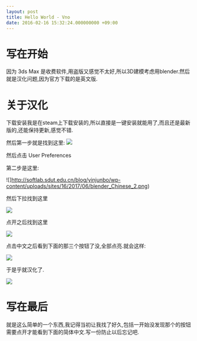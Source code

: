 ```yaml
---
layout: post
title: Hello World - Vno
date: 2016-02-16 15:32:24.000000000 +09:00
---
```


# 写在开始
因为 3ds Max 是收费软件,用盗版又感觉不太好,所以3D建模考虑用blender.然后就是汉化问题,因为官方下载的是英文版.
# 关于汉化
下载安装我是在steam上下载安装的,所以直接是一键安装就能用了,而且还是最新版的,还能保持更新,感觉不错.

然后第一步就是找到这里:
![](http://softlab.sdut.edu.cn/blog/yinjunbo/wp-content/uploads/sites/16/2017/06/blender_Chinese_1.png)

然后点击 User Preferences

第二步是这里:

![]http://softlab.sdut.edu.cn/blog/yinjunbo/wp-content/uploads/sites/16/2017/06/blender_Chinese_2.png)

然后下拉找到这里

![](http://softlab.sdut.edu.cn/blog/yinjunbo/wp-content/uploads/sites/16/2017/06/blender_Chinese_3.png)

点开之后找到这里

![](http://softlab.sdut.edu.cn/blog/yinjunbo/wp-content/uploads/sites/16/2017/06/blender_Chinese_4.png)

点击中文之后看到下面的那三个按钮了没,全部点亮.就会这样:

![](http://softlab.sdut.edu.cn/blog/yinjunbo/wp-content/uploads/sites/16/2017/06/blender_Chinese_5.png)

于是乎就汉化了.

![](http://softlab.sdut.edu.cn/blog/yinjunbo/wp-content/uploads/sites/16/2017/06/blender_Chinese_6.png)

# 写在最后
就是这么简单的一个东西,我记得当初让我找了好久,包括一开始没发现那个的按钮需要点开才能看到下面的简体中文.写一份防止以后忘记吧.
